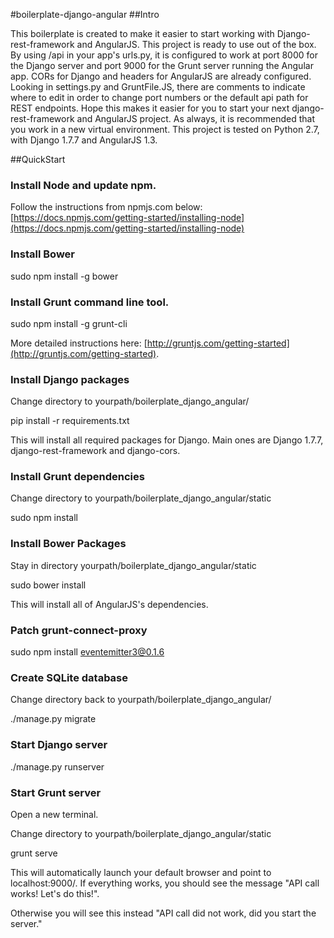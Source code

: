 #boilerplate-django-angular
##Intro

This boilerplate is created to make it easier to start working with Django-rest-framework and AngularJS.  This project is ready to use out of the box.  By using /api in your app's urls.py, it is configured to work at port 8000 for the Django server and port 9000 for the Grunt server running the Angular app.  CORs for Django and headers for AngularJS are already configured.  Looking in settings.py and GruntFile.JS, there are comments to indicate where to edit in order to change port numbers or the default api path for REST endpoints.  Hope this makes it easier for you to start your next django-rest-framework and AngularJS project.  As always, it is recommended that you work in a new virtual environment.  This project is tested on Python 2.7, with Django 1.7.7 and AngularJS 1.3.

##QuickStart

### Install Node and update npm.

Follow the instructions from npmjs.com below:
[https://docs.npmjs.com/getting-started/installing-node](https://docs.npmjs.com/getting-started/installing-node)

### Install Bower

sudo npm install -g bower

### Install Grunt command line tool.

sudo npm install -g grunt-cli

More detailed instructions here: [http://gruntjs.com/getting-started](http://gruntjs.com/getting-started).

### Install Django packages

Change directory to yourpath/boilerplate_django_angular/

pip install -r requirements.txt

This will install all required packages for Django.  Main ones are Django 1.7.7, django-rest-framework and django-cors.

### Install Grunt dependencies

Change directory to yourpath/boilerplate_django_angular/static

sudo npm install

### Install Bower Packages

Stay in directory yourpath/boilerplate_django_angular/static

sudo bower install

This will install all of AngularJS's dependencies.

### Patch grunt-connect-proxy

sudo npm install eventemitter3@0.1.6

### Create SQLite database
Change directory back to yourpath/boilerplate_django_angular/

./manage.py migrate

### Start Django server
./manage.py runserver

### Start Grunt server
Open a new terminal.

Change directory to yourpath/boilerplate_django_angular/static

grunt serve

This will automatically launch your default browser and point to localhost:9000/.  If everything works, you should see the message "API call works!  Let's do this!".

Otherwise you will see this instead "API call did not work, did you start the server."
